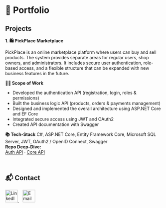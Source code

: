 # 💼 Portfolio


## Projects

**1. 🛍️ PickPlace Marketplace** 

PickPlace is an online marketplace platform where users can buy and sell products. The system provides separate areas for regular users, shop owners, and administrators. It includes secure user authentication, role-based access, and a flexible structure that can be expanded with new business features in the future.


**🧑‍💻 Scope of Work**
- Developed the authentication API (registration, login, roles & permissions)
- Built the business logic API (products, orders & payments management)
- Designed and implemented the overall architecture using ASP.NET Core and EF Core
- Integrated secure access using JWT and OAuth2
- Created API documentation with Swagger

**📚 Tech-Stack**
C#, ASP.NET Core, Entity Framework Core, Microsoft SQL Server, JWT, OAuth2 / OpenID Connect, Swagger  
**Repo Deep-Dive:**  
[Auth API](https://github.com/vladnediv/MarketplaceAuthAPI) · [Core API](https://github.com/vladnediv/MarketplaceCoreAPI)

<br>

## 📬 Contact

<div align="left">
  <a href="https://www.linkedin.com/in/volodymyr-nedividov">
    <img src="https://www.svgrepo.com/show/448234/linkedin.svg" width="40" alt="LinkedIn"/>
  </a>
  &nbsp;&nbsp;
  <a href="mailto:volodymyr.nedividov@gmail.com">
    <img src="https://cdn-icons-png.flaticon.com/512/6711/6711567.png" width="40" alt="Email"/>
  </a>
</div> 
